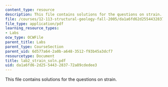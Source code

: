 ```yaml
---
content_type: resource
description: This file contains solutions for the questions on strain.
file: /courses/12-113-structural-geology-fall-2005/da1a6fd62d255443283772a89cdedee3_lab2_strain_soln.pdf
file_type: application/pdf
learning_resource_types:
- Labs
ocw_type: OCWFile
parent_title: Labs
parent_type: CourseSection
parent_uid: 6d577a64-2a0b-a648-3512-f93b45a3dcf7
resourcetype: Document
title: lab2_strain_soln.pdf
uid: da1a6fd6-2d25-5443-2837-72a89cdedee3
---
```

This file contains solutions for the questions on strain.

